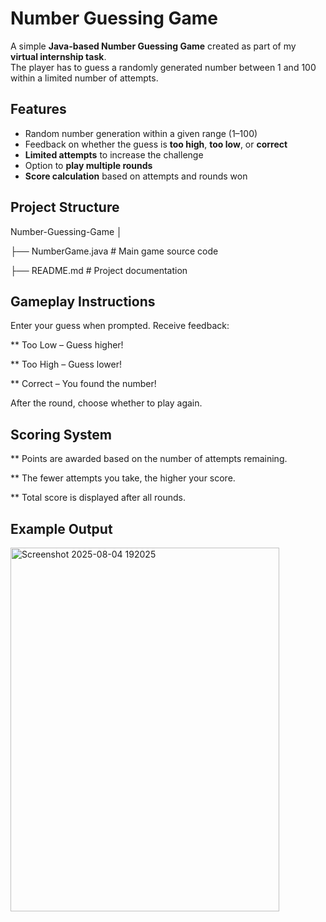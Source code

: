 # Number Guessing Game

A simple **Java-based Number Guessing Game** created as part of my **virtual internship task**.  
The player has to guess a randomly generated number between 1 and 100 within a limited number of attempts. 

## Features

- Random number generation within a given range (1–100)
- Feedback on whether the guess is **too high**, **too low**, or **correct**
- **Limited attempts** to increase the challenge
- Option to **play multiple rounds**
- **Score calculation** based on attempts and rounds won

##  Project Structure

Number-Guessing-Game
│

├── NumberGame.java # Main game source code

├── README.md # Project documentation

## Gameplay Instructions

Enter your guess when prompted.
Receive feedback:

** Too Low – Guess higher!

** Too High – Guess lower!

** Correct – You found the number!

After the round, choose whether to play again.

## Scoring System

** Points are awarded based on the number of attempts remaining.

** The fewer attempts you take, the higher your score.

** Total score is displayed after all rounds.

## Example Output


  <img width="430" height="582" alt="Screenshot 2025-08-04 192025" src="https://github.com/user-attachments/assets/d892d59b-b5a4-4bbe-812b-ed0cd53f5d4a" />
